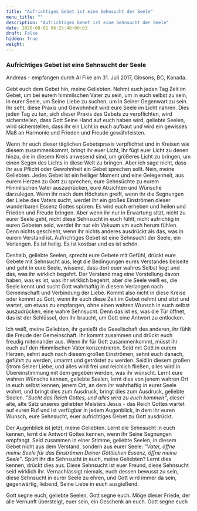 ```yaml
---
title: "Aufrichtiges Gebet ist eine Sehnsucht der Seele"
menu_title: ""
description: "Aufrichtiges Gebet ist eine Sehnsucht der Seele"
date: 2020-08-01 06:25:48+00:63
draft: False
hidden: True
weight:
---
```

### Aufrichtiges Gebet ist eine Sehnsucht der Seele

Andreas - empfangen durch Al Fike am 31. Juli 2017, Gibsons, BC, Kanada.

Gebt euch dem Gebet hin, meine Geliebten. Nehmt euch jeden Tag Zeit im Gebet, um bei eurem himmlischen Vater zu sein, um in euch selbst zu sein, in eurer Seele, um Seine Liebe zu suchen, um in Seiner Gegenwart zu sein.  Ihr seht, diese Praxis und Gewohnheit wird eure Seele im Licht nähren. Dies jeden Tag zu tun, sich dieser Praxis des Gebets zu verpflichten, wird sicherstellen, dass Gott Seine Hand auf euch haben wird, geliebte Seelen, wird sicherstellen, dass ihr ein Licht in euch aufbaut und wird ein gewisses Maß an Harmonie und Frieden und Freude gewährleisten.

Wenn ihr euch dieser täglichen Gebetspraxis verpflichtet und in Kreisen wie diesem zusammenkommt, bringt ihr euer Licht, ihr fügt euer Licht zu denen hinzu, die in diesem Kreis anwesend sind, um größeres Licht zu bringen, um einen Segen des Lichts in diese Welt zu bringen. Aber ich sage nicht, dass ihr aus Pflicht oder Gewohnheit ein Gebet sprechen sollt. Nein, meine Geliebten. Jedes Gebet ist ein heiliger Moment und eine Gelegenheit, aus eurem Herzen zu Gott zu sprechen, eure Sehnsüchte zu eurem Himmlischen Vater auszudrücken, eure Absichten und Wünsche darzulegen. Wenn ihr nach dem Höchsten greift, wenn ihr die Segnungen der Liebe des Vaters sucht, werdet ihr ein großes Einströmen dieser wunderbaren Essenz Gottes spüren. Es wird euch erheben und heilen und Frieden und Freude bringen. Aber wenn ihr nur in Erwartung sitzt, nicht zu eurer Seele geht, nicht diese Sehnsucht in euch fühlt, nicht aufrichtig in euren Gebeten seid, werdet ihr nur ein Vakuum um euch herum fühlen. Denn nichts geschieht, wenn ihr nichts anderes ausdrückt als das, was in eurem Verstand ist. Aufrichtiges Gebet ist eine Sehnsucht der Seele, ein Verlangen. Es ist heilig. Es ist kostbar und es ist schön.

Deshalb, geliebte Seelen, sprecht eure Gebete mit Gefühl, drückt eure Gebete mit Sehnsucht aus, legt die Bedingungen eures Verstandes beiseite und geht in eure Seele, wissend, dass dort euer wahres Selbst liegt und das, was ihr wirklich begehrt. Der Verstand mag eine Vorstellung davon haben, was es ist, was ihr wirklich begehrt, aber die Seele weiß es, die Seele kennt und sucht Gott wahrhaftig in diesem Verlangen nach Gemeinschaft und Verbindung der Liebe. Kommt also nicht in diese Kreise oder kommt zu Gott, wenn ihr euch diese Zeit im Gebet nehmt und sitzt und wartet, um etwas zu empfangen, ohne einen wahren Wunsch in euch selbst auszudrücken, eine wahre Sehnsucht. Denn das ist es, was die Tür öffnet, das ist der Schlüssel, den ihr braucht, um Gott eine Antwort zu entlocken.

Ich weiß, meine Geliebten, ihr genießt die Gesellschaft des anderen, ihr fühlt die Freude der Gemeinschaft. Ihr kommt zusammen und drückt euch freudig miteinander aus. Wenn ihr für Gott zusammenkommt, müsst ihr euch auf den Himmlischen Vater konzentrieren. Seid mit Gott in eurem Herzen, sehnt euch nach diesem großen Einströmen, sehnt euch danach, geführt zu werden, umarmt und getröstet zu werden. Seid in diesem großen Strom Seiner Liebe, und alles wird frei und reichlich fließen, alles wird in Übereinstimmung mit dem gegeben werden, was ihr wünscht. Lernt eure wahren Wünsche kennen, geliebte Seelen, lernt dies von jenem wahren Ort in euch selbst kennen, jenem Ort, an dem ihr wahrhaftig in eurer Seele wohnt, und bringt dies zum Ausdruck, bringt dies zum Ausdruck, geliebte Seelen. *"Sucht das Reich Gottes, und alles wird zu euch kommen"*, dieser alte, alte Satz unseres geliebten Meisters Jesus - das Reich Gottes wartet auf euren Ruf und ist verfügbar in jedem Augenblick, in dem ihr euren Wunsch, eure Sehnsucht, euer aufrichtiges Gebet zu Gott ausdrückt.

Der Augenblick ist jetzt, meine Geliebten. Lernt die Sehnsucht in euch kennen, lernt die Antwort Gottes kennen, wenn ihr Seine Segnungen empfangt. Seid zusammen in einer Stimme, geliebte Seelen, in diesem Gebet nicht aus dem Verstand, sondern aus eurer Seele: *"Vater, öffne meine Seele für das Einströmen Deiner Göttlichen Essenz, öffne meine Seele"*. Spürt ihr die Sehnsucht in euch, meine Geliebten? Lernt dies kennen, drückt dies aus. Diese Sehnsucht ist euer Freund, diese Sehnsucht seid wirklich ihr. Vernachlässigt niemals, euch dessen bewusst zu sein, diese Sehnsucht in eurer Seele zu ehren, und Gott wird immer da sein, gegenwärtig, liebend, Seine Liebe in euch ausgießend.

Gott segne euch, geliebte Seelen, Gott segne euch. Möge dieser Friede, der alle Vernunft übersteigt, euer sein, ein Geschenk an euch. Gott segne euch
